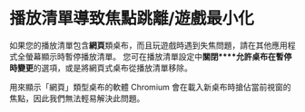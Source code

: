 # 播放清單導致焦點跳離/遊戲最小化

如果您的播放清單包含**網頁**類桌布，而且玩遊戲時遇到失焦問題，請在其他應用程式全螢幕顯示時暫停播放清單。 您可在播放清單設定中**關閉****允許桌布在暫停時變更**的選項，或是將網頁式桌布從播放清單移除。

用來顯示「網頁」類型桌布的軟體 Chromium 會在載入新桌布時搶佔當前視窗的焦點，因此我們無法輕易解決此問題。
